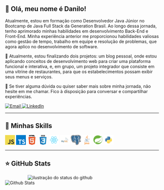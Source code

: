 ## 💛 Olá, meu nome é Danilo!

Atualmente, estou em formação como Desenvolvedor Java Júnior no Bootcamp de Java Full Stack da Generation Brasil. Ao longo dessa jornada, tenho aprimorado minhas habilidades em desenvolvimento Back-End e Front-End. Minha experiência anterior me proporcionou habilidades valiosas como gestão de tempo, trabalho em equipe e resolução de problemas, que agora aplico no desenvolvimento de software.

🔭  Atualmente, estou finalizando dois projetos: um blog pessoal, onde estou aplicando conceitos de desenvolvimento web para criar uma plataforma funcional e interativa, e, em grupo, um projeto integrador que consiste em uma vitrine de restaurantes, para que os estabelecimentos possam exibir seus menus e serviços.

💬 Se tiver alguma dúvida ou quiser saber mais sobre minha jornada, não hesite em me chamar. Fico à disposição para conversar e compartilhar experiências.
<p align="left">
  <a href="mailto:danilo.f.almeida@outlook.com">
  <img src="https://img.shields.io/badge/-Email-FEDC00?style=flat-square&logo=mail&logoColor=black" alt="Email"/>
</a>
  <a href="#" title="LinkedIn">
  <img src="https://img.shields.io/badge/-Linkedin-0e76a8?style=flat-square&logo=Linkedin&logoColor=white&link=https://www.linkedin.com/in/danilo-ferreira-de-almeida/" alt="LinkedIn"/></a>
</p>

---

## 🚀 Minhas Skills

<code><img height="32" src="https://raw.githubusercontent.com/github/explore/80688e429a7d4ef2fca1e82350fe8e3517d3494d/topics/javascript/javascript.png" alt="Javascript"/></code>
<code><img height="32" src="https://raw.githubusercontent.com/github/explore/80688e429a7d4ef2fca1e82350fe8e3517d3494d/topics/typescript/typescript.png" alt="Typescript"/></code>
<code><img height="32" src="https://raw.githubusercontent.com/github/explore/80688e429a7d4ef2fca1e82350fe8e3517d3494d/topics/html/html.png" alt="HTML5"/></code>
<code><img height="32" src="https://raw.githubusercontent.com/github/explore/80688e429a7d4ef2fca1e82350fe8e3517d3494d/topics/css/css.png" alt="CSS"/></code>
<code><img height="32" src="https://raw.githubusercontent.com/github/explore/80688e429a7d4ef2fca1e82350fe8e3517d3494d/topics/react/react.png" alt="React"/></code>
<code><img height="32" src="https://raw.githubusercontent.com/github/explore/80688e429a7d4ef2fca1e82350fe8e3517d3494d/topics/mysql/mysql.png" alt="MySQL"/></code>
<code><img height="32" src="https://raw.githubusercontent.com/github/explore/80688e429a7d4ef2fca1e82350fe8e3517d3494d/topics/postgresql/postgresql.png" alt="PostgreSQL"/></code>
<code><img height="32" src="https://raw.githubusercontent.com/github/explore/80688e429a7d4ef2fca1e82350fe8e3517d3494d/topics/java/java.png" alt="Java"/></code>
<code><img height="32" src="https://raw.githubusercontent.com/github/explore/main/topics/spring/spring.png" alt="Spring" /></code>
<code><img height="32" src="https://raw.githubusercontent.com/github/explore/80688e429a7d4ef2fca1e82350fe8e3517d3494d/topics/python/python.png" alt="Python"/></code>

---

## ⭐ GitHub Stats

<img align='right' src="https://github-readme-stats.vercel.app/api?username=hixdann&show_icons=true&title_color=783c00&text_color=af552e&icon_color=783c00&bg_color=f8efd4&cache_seconds=2300" alt="ilustração do status do github" width="430">

<td>
  <img
    align="left"
    src="https://github-readme-stats.vercel.app/api/top-langs/?username=hixdann&theme=dark&hide_border=false&include_all_commits=true&count_private=true&layout=compact&title_color=783c00&text_color=af552e&icon_color=783c00&bg_color=f8efd4&cache_seconds=2300"
    alt="Github Stats"
    width="375"
  />
</td>






